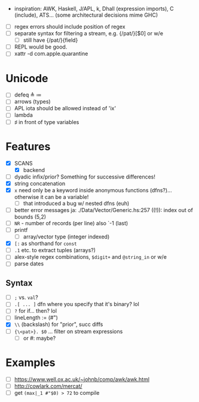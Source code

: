 - inspiration: AWK, Haskell, J/APL, k, Dhall (expression imports), C (include), ATS... (some architectural decisions mime GHC)
- [ ] regex errors should include position of regex
- [ ] separate syntax for filtering a stream, e.g. {/pat/}[$0] or w/e
  - [ ] still have {/pat/}{field}
- [ ] REPL would be good.
- [ ] xattr -d com.apple.quarantine
# Unicode
- [ ] defeq ≜ ≔
- [ ] arrows (types)
- [ ] APL iota should be allowed instead of 'ix'
- [ ] lambda
- [ ] ♯ in front of type variables
# Features
- [x] SCANS
  - [x] backend
- [ ] dyadic infix/prior? Something for successive differences!
- [x] string concatenation
- [x] `x` need only be a keyword inside anonymous functions (dfns?)... otherwise it
  can be a variable!
  - [ ] that introduced a bug w/ nested dfns (euh)
- [ ] better error messages ja: ./Data/Vector/Generic.hs:257 ((!)): index out of bounds (5,2)
- [ ] `NR` - number of records (per line) also `-1 (last)
- [ ] printf
  - [ ] array/vector type (integer indexed)
- [x] `[:` as shorthand for `const`
- [ ] `.1` etc. to extract tuples (arrays?)
- [ ] alex-style regex combinations, `$digit+` and `@string_in` or w/e
- [ ] parse dates
## Syntax
- [ ] `;` vs. `val`?
- [ ] `.[ ... ]` dfn where you specify that it's binary? lol
- [ ] `?` for if... then? lol
- [ ] lineLength := (#")
- [x] `\\` (backslash) for "prior", succ diffs
- [ ] `{\<pat>}. $0` ... filter on stream expressions
  - [ ] or #: maybe?
# Examples
- [ ] https://www.well.ox.ac.uk/~johnb/comp/awk/awk.html
- [ ] http://cowlark.com/mercat/
- [ ] get `(max|_1 #"$0) > 72` to compile
